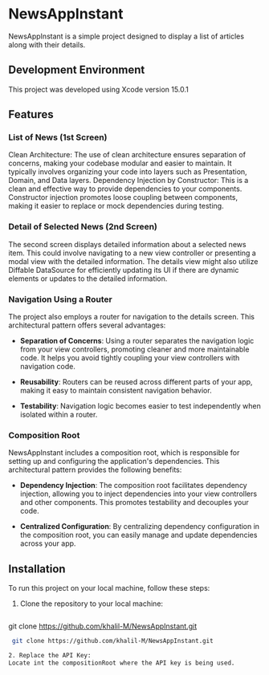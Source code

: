 # NewsAppInstant


NewsAppInstant is a simple project designed to display a list of articles along with their details.

## Development Environment

This project was developed using Xcode version 15.0.1


## Features

### List of News (1st Screen)
Clean Architecture: The use of clean architecture ensures separation of concerns, making your codebase modular and easier to maintain. It typically involves organizing your code into layers such as Presentation, Domain, and Data layers.
Dependency Injection by Constructor: This is a clean and effective way to provide dependencies to your components. Constructor injection promotes loose coupling between components, making it easier to replace or mock dependencies during testing.
### Detail of Selected News (2nd Screen)
The second screen displays detailed information about a selected news item. This could involve navigating to a new view controller or presenting a modal view with the detailed information.
The details view might also utilize Diffable DataSource for efficiently updating its UI if there are dynamic elements or updates to the detailed information.


### Navigation Using a Router

The project also employs a router for navigation to the details screen. This architectural pattern offers several advantages:

- **Separation of Concerns**: Using a router separates the navigation logic from your view controllers, promoting cleaner and more maintainable code. It helps you avoid tightly coupling your view controllers with navigation code.

- **Reusability**: Routers can be reused across different parts of your app, making it easy to maintain consistent navigation behavior.

- **Testability**: Navigation logic becomes easier to test independently when isolated within a router.

### Composition Root

NewsAppInstant
 includes a composition root, which is responsible for setting up and configuring the application's dependencies. This architectural pattern provides the following benefits:

- **Dependency Injection**: The composition root facilitates dependency injection, allowing you to inject dependencies into your view controllers and other components. This promotes testability and decouples your code.

- **Centralized Configuration**: By centralizing dependency configuration in the composition root, you can easily manage and update dependencies across your app.

## Installation

To run this project on your local machine, follow these steps:

1. Clone the repository to your local machine:

   ```bash
  git clone https://github.com/khalil-M/NewsAppInstant.git
  ```bash
   git clone https://github.com/khalil-M/NewsAppInstant.git

2. Replace the API Key:
Locate int the compositionRoot where the API key is being used.

